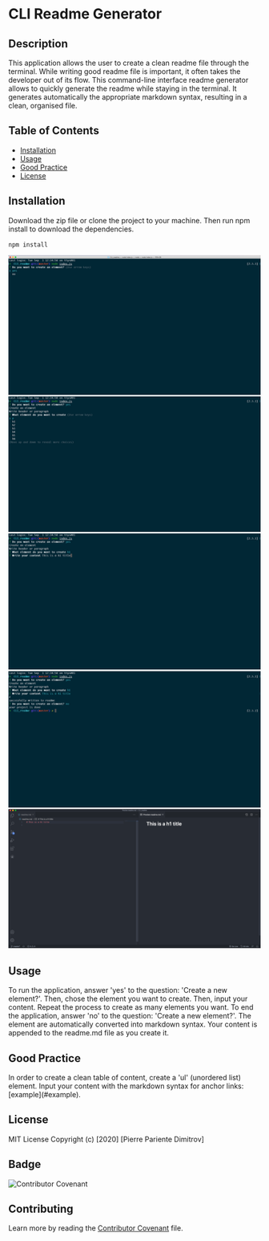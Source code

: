 # CLI Readme Generator
## Description
 This application allows the user to create a clean readme file through the terminal. While writing good readme file is important, it often takes the developer out of its flow. This command-line interface readme generator allows to quickly generate the readme while staying in the terminal. It generates automatically the appropriate markdown syntax, resulting in a clean, organised file. 

## Table of Contents
* [Installation](#installation)
* [Usage](#usage)
* [Good Practice](#good_practice)
* [License](#license)
## Installation
 Download the zip file or clone the project to your machine. Then run npm install to download the dependencies. 
 
```terminal   
npm install  
``` 

![Start the Application](./img/img1.png)
![Chose Element](./img/img2.png)
![Write Content](./img/img3.png)
![End the Application](./img/img4.png)
![Result](./img/img5.png)

## Usage
 To run the application, answer 'yes' to the question: 'Create a new element?'. Then, chose the element you want to create. 
 Then, input your content. Repeat the process to create as many elements you want. To end the application, answer 'no' to the question: 'Create a new element?'. The element are automatically converted into markdown syntax. Your content is appended to the readme.md file as you create it.



## Good Practice
 In order to create a clean table of content, create a 'ul' (unordered list) element. Input your content with the markdown syntax for anchor links: \[example](#example).


## License
 MIT License
 Copyright (c) [2020] [Pierre Pariente Dimitrov]


## Badge
 ![Contributor Covenant](https://img.shields.io/badge/Contributor%20Covenant-v2.0%20adopted-ff69b4.svg)
 

## Contributing
 Learn more by reading the [Contributor Covenant](./CODE_OF_CONDUCT.md) file.
